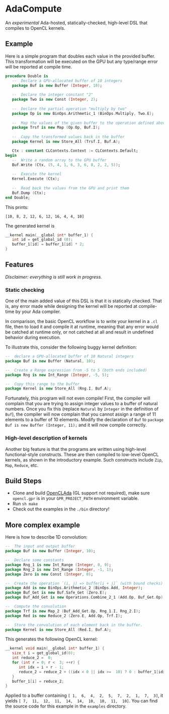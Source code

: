# AdaCompute
An *experimental* Ada-hosted, statically-checked, high-level DSL that compiles to OpenCL kernels.

## Example

Here is a simple program that doubles each value in the provided buffer. This transformation will be executed on the GPU but any type/range error will be reported at compile time.

```ada
procedure Double is
   --  Declare a GPU-allocated buffer of 10 integers
   package Buf is new Buffer (Integer, 10);
   
   --  Declare the integer constant "2"
   package Two is new Const (Integer, 2);
   
   --  Declare the partial operation "multiply by two"
   package Op is new BinOps.Arithmetic_1 (BinOps.Multiply, Two.E);
   
   --  Map the values of the given buffer to the operation defined above
   package Trsf is new Map (Op.Op, Buf.I);
   
   --  Copy the transformed values back in the buffer
   package Kernel is new Store_All (Trsf.I, Buf.A);

   Ctx : constant CLContexts.Context := CLContexts.Default;
begin
   --  Write a random array to the GPU buffer
   Buf.Write (Ctx, (5, 4, 1, 6, 3, 6, 8, 2, 2, 5));
   
   --  Execute the kernel
   Kernel.Execute (Ctx);
   
   --  Read back the values from the GPU and print them
   Buf.Dump (Ctx);
end Double;
```
This prints:

```
[10, 8, 2, 12, 6, 12, 16, 4, 4, 10]
```

The generated kernel is

```c
__kernel main(__global int* buffer_1) {
   int id = get_global_id (0);
   buffer_1[id] = buffer_1[id] * 2;
}
```

## Features

*Disclaimer: everything is still work in progress.*

### Static checking

One of the main added value of this DSL is that it is statically checked. That is, any error made while designing the kernel will be reported at compile-time by your Ada compiler.

In comparison, the basic OpenCL workflow is to write your kernel in a `.cl` file, then to load it and compile it at runtime, meaning that any error would be catched at runtime only, or not catched at all and result in undefined behavior during execution.

To illustrate this, consider the following buggy kernel definition:
```ada
--  declare a GPU-allocated buffer of 10 Natural integers
package Buf is new Buffer (Natural, 10);

--  Create a Range expression from -5 to 5 (both ends included)
package Rng is new Int_Range (Integer, -5, 5);

--  Copy this range to the buffer
package Kernel is new Store_All (Rng.I, Buf.A);
```

Fortunately, this program will not even compile! First, the compiler will complain that you are trying to assign integer
values to a buffer of natural numbers. Once you fix this (replace `Natural` by `Integer` in the definition of `Buf`), the compiler will now complain that you cannot assign a range of 11 elements to a buffer of 10 elements. Modify the declaration of `Buf` to `package Buf is new Buffer (Integer, 11);` and it will now compile correctly.

### High-level description of kernels

Another big feature is that the programs are written using high-level functional-style constructs. These are then compiled to low-level OpenCL kernels, as shown in the introductory example. Such constructs include `Zip`, `Map`, `Reduce`, etc. 

## Build Steps

- Clone and build [OpenCLAda](https://github.com/flyx/OpenCLAda) (GL support not required), make sure `opencl.gpr` is in your `GPR_PROJECT_PATH` environment variable.
- Run `sh make`
- Check out the examples in the `./bin` directory!

## More complex example

Here is how to describe 1D convolution:

```ada
--  The input and output buffer
package Buf is new Buffer (Integer, 10);

--  Declare some constants
package Rng_1 is new Int_Range (Integer, 0, 9);
package Rng_2 is new Int_Range (Integer, -1, 1);
package Zero is new Const (Integer, 0);

--  Create the operation `(i, j) => buffer[i + j]` (with bound checks)
package Add is new BinOps.Arithmetic_2 (BinOps.Add, Integer);
package Buf_Get is new Buf.Safe_Get (Zero.E);
package Buf_Add_Get is new Operations.Combine_2_1 (Add.Op, Buf_Get.Op);

--  Compute the convolution
package Trf is new Map_2 (Buf_Add_Get.Op, Rng_1.I, Rng_2.I);
package Red is new Reduce_2 (Zero.E, Add.Op, Trf.I);

--  Store the convolution of each element back in the buffer.
package Kernel is new Store_All (Red.I, Buf.A);
```

This generates the following OpenCL kernel:

```c
__kernel void main(__global int* buffer_1) {
   size_t i = get_global_id(0);
   int reduce_2 =  0;
   for (int r = 0; r <  3; ++r) {
      int idx = i + r - 1;
      reduce_2 = reduce_2 + ((idx < 0 || idx >=  10) ? 0 : buffer_1[idx]);
   }
   buffer_1[i] = reduce_2;
}
```

Applied to a buffer containing `[ 1,  6,  4,  2,  5,  7,  2,  1,  7,  3]`, it yields `[ 7,  11,  12,  11,  14,  14,  10,  10,  11,  10]`. You can find the source code for this example in the `examples` directory.
